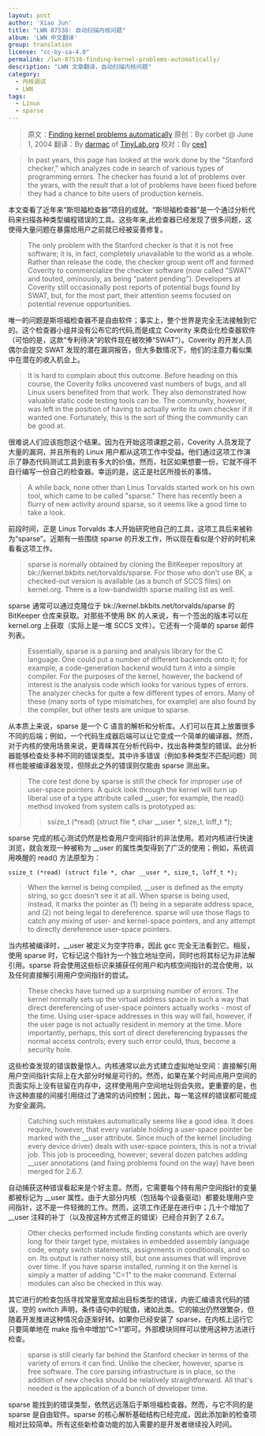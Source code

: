 ```yaml
---
layout: post
author: 'Xiao Jun'
title: "LWN 87538: 自动扫描内核问题"
album: 'LWN 中文翻译'
group: translation
license: "cc-by-sa-4.0"
permalink: /lwn-87538-finding-kernel-problems-automatically/
description: "LWN 文章翻译，自动扫描内核问题"
category:
  - 内核调试
  - LWN
tags:
  - Linux
  - sparse
---
```


> 原文：[Finding kernel problems automatically](https://lwn.net/Articles/87538/)
> 原创：By corbet @ June 1, 2004
> 翻译：By [darmac](https://github.com/darmac) of [TinyLab.org][1]
> 校对：By [cee1](https://github.com/cee1)

>In past years, this page has looked at the work done by the "Stanford checker," which analyzes code in search of various types of programming errors. The checker has found a lot of problems over the years, with the result that a lot of problems have been fixed before they had a chance to bite users of production kernels. 

本文查看了近年来“斯坦福检查器”项目的成就。“斯坦福检查器”是一个通过分析代码来扫描各种类型编程错误的工具。这些年来,此检查器已经发现了很多问题，这使得大量问题在暴露给用户之前就已经被妥善修复。

>The only problem with the Stanford checker is that it is not free software; it is, in fact, completely unavailable to the world as a whole. Rather than release the code, the checker group went off and formed Coverity to commercialize the checker software (now called "SWAT" and touted, ominously, as being "patent pending"). Developers at Coverity still occasionally post reports of potential bugs found by SWAT, but, for the most part, their attention seems focused on potential revenue opportunities. 

唯一的问题是斯坦福检查器不是自由软件；事实上，整个世界是完全无法接触到它的。这个检查器小组并没有公布它的代码,而是成立 Coverity 来商业化检查器软件（可怕的是，这款“专利待决”的软件现在被吹捧“SWAT”）。Coverity 的开发人员偶尔会提交 SWAT 发现的潜在漏洞报告，但大多数情况下，他们的注意力看似集中在潜在的收入机会上。

>It is hard to complain about this outcome. Before heading on this course, the Coverity folks uncovered vast numbers of bugs, and all Linux users benefited from that work. They also demonstrated how valuable static code testing tools can be. The community, however, was left in the position of having to actually write its own checker if it wanted one. Fortunately, this is the sort of thing the community can be good at. 

很难说人们应该抱怨这个结果。因为在开始这项课题之前，Coverity 人员发现了大量的漏洞，并且所有的 Linux 用户都从这项工作中受益。他们通过这项工作演示了静态代码测试工具到底有多大的价值。然而，社区如果想要一份，它就不得不自行编写一份自己的检查器。幸运的是，这正是社区所擅长的事情。

>A while back, none other than Linus Torvalds started work on his own tool, which came to be called "sparse." There has recently been a flurry of new activity around sparse, so it seems like a good time to take a look. 

前段时间，正是 Linus Torvalds 本人开始研究他自己的工具，这项工具后来被称为“sparse”。近期有一些围绕 sparse 的开发工作，所以现在看似是个好的时机来看看这项工作。

>sparse is normally obtained by cloning the BitKeeper repository at bk://kernel.bkbits.net/torvalds/sparse. For those who don't use BK, a checked-out version is available (as a bunch of SCCS files) on kernel.org. There is a low-bandwidth sparse mailing list as well. 

sparse 通常可以通过克隆位于 bk://kernel.bkbits.net/torvalds/sparse 的 BitKeeper 仓库来获取。对那些不使用 BK 的人来说，有一个签出的版本可以在 kernel.org 上获取（实际上是一堆 SCCS 文件）。它还有一个简单的 sparse 邮件列表。

>Essentially, sparse is a parsing and analysis library for the C language. One could put a number of different backends onto it; for example, a code-generation backend would turn it into a simple compiler. For the purposes of the kernel, however, the backend of interest is the analysis code which looks for various types of errors. The analyzer checks for quite a few different types of errors. Many of these (many sorts of type mismatches, for example) are also found by the compiler, but other tests are unique to sparse. 

从本质上来说，sparse 是一个 C 语言的解析和分析库。人们可以在其上放置很多不同的后端；例如，一个代码生成器后端可以让它变成一个简单的编译器。然而，对于内核的使用场景来说，更青睐其在分析代码中，找出各种类型的错误。此分析器能够检查处多种不同的错误类型。其中许多错误（例如多种类型不匹配问题）同样也能被编译器发现，但除此之外的错误则仅能由 sparse 测出来。

>The core test done by sparse is still the check for improper use of user-space pointers. A quick look through the kernel will turn up liberal use of a type attribute called __user; for example, the read() method invoked from system calls is prototyped as: 
>>ssize_t (*read) (struct file *, char __user *, size_t, loff_t *);

sparse 完成的核心测试仍然是检查用户空间指针的非法使用。若对内核进行快速浏览，就会发现一种被称为 __user 的属性类型得到了广泛的使用；例如，系统调用唤醒的 read() 方法原型为：

    ssize_t (*read) (struct file *, char __user *, size_t, loff_t *);

>When the kernel is being compiled, __user is defined as the empty string, so gcc doesn't see it at all. When sparse is being used, instead, it marks the pointer as (1) being in a separate address space, and (2) not being legal to dereference. sparse will use those flags to catch any mixing of user- and kernel-space pointers, and any attempt to directly dereference user-space pointers. 

当内核被编译时，__user 被定义为空字符串，因此 gcc 完全无法看到它。相反，使用 sparse 时，它标记这个指针为一个独立地址空间，同时也将其标记为非法解引用。sparse 将会使用这些标识来捕获任何用户和内核空间指针的混合使用，以及任何直接解引用用户空间指针的尝试。

>These checks have turned up a surprising number of errors. The kernel normally sets up the virtual address space in such a way that direct dereferencing of user-space pointers actually works - most of the time. Using user-space addresses in this way will fail, however, if the user page is not actually resident in memory at the time. More importantly, perhaps, this sort of direct dereferencing bypasses the normal access controls; every such error could, thus, become a security hole.

这些检查发现的错误数量惊人。内核通常以此方式建立虚拟地址空间：直接解引用用户空间指针实际上在大部分时候是可行的。然而，如果在某个时间点用户空间的页面实际上没有驻留在内存中，这样使用用户空间地址则会失败。更重要的是，也许这种直接的间接引用绕过了通常的访问控制；因此，每一笔这样的错误都可能成为安全漏洞。

>Catching such mistakes automatically seems like a good idea. It does require, however, that every variable holding a user-space pointer be marked with the __user attribute. Since much of the kernel (including every device driver) deals with user-space pointers, this is not a trivial job. This job is proceeding, however; several dozen patches adding __user annotations (and fixing problems found on the way) have been merged for 2.6.7. 

自动捕获这种错误看起来是个好主意。然而，它需要每个持有用户空间指针的变量都被标记为 __user 属性。由于大部分内核（包括每个设备驱动）都要处理用户空间指针，这不是一件轻微的工作。然而，这项工作还是在进行中；几十个增加了 __user 注释的补丁（以及按这种方式修正的错误）已经合并到了 2.6.7。

>Other checks performed include finding constants which are overly long for their target type, mistakes in embedded assembly language code, empty switch statements, assignments in conditionals, and so on. Its output is rather noisy still, but one assumes that will improve over time. If you have sparse installed, running it on the kernel is simply a matter of adding "C=1" to the make command. External modules can also be checked in this way. 

其它进行的检查包括寻找常量宽度超出目标类型的错误，内嵌汇编语言代码的错误，空的 switch 声明，条件语句中的赋值，诸如此类。它的输出仍然很繁杂，但随着开发推进这种情况会逐渐好转。如果你已经安装了 sparse，在内核上运行它只要简单地在 make 指令中增加“C=1”即可。外部模块同样可以使用这种方法进行检查。

>sparse is still clearly far behind the Stanford checker in terms of the variety of errors it can find. Unlike the checker, however, sparse is free software. The core parsing infrastructure is in place, so the addition of new checks should be relatively straightforward. All that's needed is the application of a bunch of developer time.

sparse 能找到的错误类型，依然远远落后于斯坦福检查器。然而，与它不同的是 sparse 是自由软件。sparse 的核心解析基础结构已经完成，因此添加新的检查项相对比较简单。所有这些新检查功能的加入需要的是开发者继续投入时间。

[1]: http://tinylab.org
